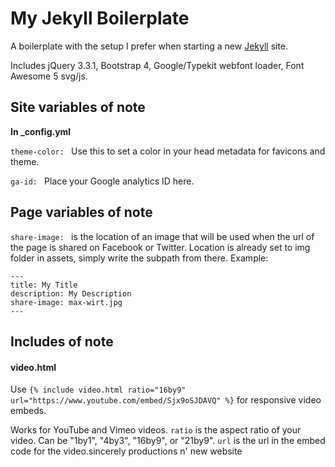 # My Jekyll Boilerplate

A boilerplate with the setup I prefer when starting a new [Jekyll](https://jekyllrb.com/) site.

Includes jQuery 3.3.1, Bootstrap 4, Google/Typekit webfont loader, Font Awesome 5 svg/js.

## Site variables of note
**In _config.yml**

`theme-color: ` Use this to set a color in your head metadata for favicons and theme.

`ga-id: ` Place your Google analytics ID here.


## Page variables of note

`share-image: ` is the location of an image that will be used when the url of the page is shared on Facebook or Twitter. Location is already set to img folder in assets, simply write the subpath from there. Example:

```
---
title: My Title
description: My Description
share-image: max-wirt.jpg
---
```

## Includes of note


#### video.html

Use `{% include video.html ratio="16by9" url="https://www.youtube.com/embed/Sjx9oSJDAVQ" %}` for responsive video embeds.

Works for YouTube and Vimeo videos. `ratio` is the aspect ratio of your video. Can be "1by1", "4by3", "16by9", or "21by9". `url` is the url in the embed code for the video.sincerely productions n' new website
